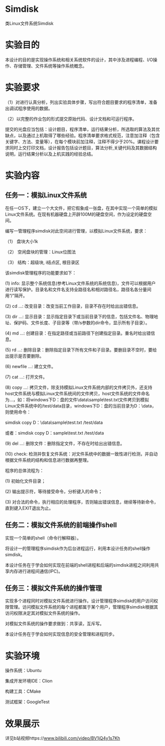 # Simdisk
类Linux文件系统Simdisk

# 实验目的
本设计的目的是实现操作系统和相关系统软件的设计，其中涉及进程编程、I/O操作、存储管理、文件系统等操作系统概念。

# 实验要求
（1）对进行认真分析，列出实验具体步骤，写出符合题目要求的程序清单，准备出调试程序使用的数据。

（2）以完整的作业包的形式提交原始代码、设计文档和可运行程序。

提交的光盘应当包括：设计题目，程序清单，运行结果分析，所选取的算法及其优缺点，以及通过上机取得了哪些经验。程序清单要求格式规范，注意加注释（包含关键字、方法、变量等），在每个模块前加注释，注释不得少于20%。课程设计要求同时上交打印文档，设计报告包括设计题目，算法分析,关键代码及其数据结构说明，运行结果分析以及上机实践的经验总结。

# 实验内容
## 任务一：模拟Linux文件系统
在任一OS下，建立一个大文件，把它假象成一张盘，在其中实现一个简单的模拟Linux文件系统。在现有机器硬盘上开辟100M的硬盘空间，作为设定的硬盘空间。

编写一管理程序simdisk对此空间进行管理，以模拟Linux文件系统，要求：

（1）	盘块大小1k 

（2）	空闲盘块的管理：Linux位图法

（3）	结构：超级块, i结点区, 根目录区

该simdisk管理程序的功能要求如下：

(1)	info:  显示整个系统信息(参考Linux文件系统的系统信息)，文件可以根据用户进行读写保护。目录名和文件名支持全路径名和相对路径名，路径名各分量间用“/”隔开。

(2)	cd …:  改变目录：改变当前工作目录，目录不存在时给出出错信息。

(3)	dir …:  显示目录：显示指定目录下或当前目录下的信息，包括文件名、物理地址、保护码、文件长度、子目录等（带/s参数的dir命令，显示所有子目录）。

(4)	md …:  创建目录：在指定路径或当前路径下创建指定目录。重名时给出错信息。

(5)	rd …:  删除目录：删除指定目录下所有文件和子目录。要删目录不空时，要给出提示是否要删除。

(6)	newfile …:  建立文件。

(7)	cat …:  打开文件。

(8)	copy …:  拷贝文件，除支持模拟Linux文件系统内部的文件拷贝外，还支持host文件系统与模拟Linux文件系统间的文件拷贝，host文件系统的文件命名为<host>…，如：将windows下D：盘的文件\data\sample\test.txt文件拷贝到模拟Linux文件系统中的/test/data目录，windows下D：盘的当前目录为D：\data，则使用命令：

simdisk copy <host>D：\data\sample\test.txt /test/data

或者：simdisk copy <host>D：sample\test.txt /test/data

(9)	del …:  删除文件：删除指定文件，不存在时给出出错信息。

(10)	 check: 检测并恢复文件系统：对文件系统中的数据一致性进行检测，并自动根据文件系统的结构和信息进行数据再整理。

程序的总体流程为：

(1) 初始化文件目录；

(2) 输出提示符，等待接受命令，分析键入的命令；

(3)	对合法的命令，执行相应的处理程序，否则输出错误信息，继续等待新命令，直到键入EXIT退出为止。

## 任务二：模拟文件系统的前端操作shell

实现一个简单的shell（命令行解释器）。

将设计一的管理程序simdisk作为后台进程运行，利用本设计任务的shell操作simdisk。

本设计任务在于学会如何实现在前端的shell进程和后端的simdisk进程之间利用共享内存进行进程间通信(IPC)。

## 任务三：模拟文件系统的操作管理

实现多个进程同时对模拟文件系统进行操作。设计管理程序simdisk的用户访问权限管理。访问模拟文件系统的每个进程都属于某个用户，管理程序simdisk根据其访问权限决定其对模拟文件系统的操作。

对模拟文件系统的操作要求做到：共享读，互斥写。

本设计任务在于学会如何实现信息的安全管理和进程同步。

# 实验环境

操作系统：Ubuntu

集成开发环境IDE：Clion

构建工具：CMake

测试框架：GoogleTest

# 效果展示

详见b站视频https://www.bilibili.com/video/BV1jQ4y1s7Kh
